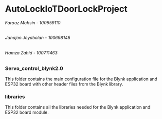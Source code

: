 # AutoLockIoTDoorLockProject


###### Faraaz Mohsin - 100659110
###### Janajan Jeyabalan - 100698148
###### Hamza Zahid - 100711463


### Servo_control_blynk2.0

This folder contains the main configuration file for the Blynk application and ESP32 board with other header files from the Blynk library.

### libraries

This folder contains all the libraries needed for the Blynk application and ESP32 board module.
